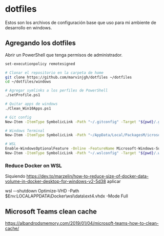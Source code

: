 # dotfiles

Estos son los archivos de configuración base que uso para mi ambiente de desarrollo en windows.


## Agregando los dotfiles

Abrir un PowerShell que tenga permisos de administrador.

```sh
set-executionpolicy remotesigned

# Clonar el repositorio en la carpeta de home
git clone https://github.com/marvinjgh/dotfiles ~/dotfiles
cd ~/dotfiles/windows

# Agregar symlinks a los perfiles de PowerShell
./setProfile.ps1

# Quitar apps de windows
./Clean_Win10Apps.ps1

# Git config
New-Item -ItemType SymbolicLink -Path "~/.gitconfig" -Target "${pwd}/.gitconfig"

# Windows Terminal
New-Item -ItemType SymbolicLink -Path "~/AppData/Local/PackagesM/icrosoft.WindowsTerminal_8wekyb3d8bbwe/LocalState/settings.json" -Target "${pwd}/settings.json"

# WSL
Enable-WindowsOptionalFeature -Online -FeatureName Microsoft-Windows-Subsystem-Linux
New-Item -ItemType SymbolicLink -Path "~/.wslconfig" -Target "${pwd}/.wslconfig"
```

### Reduce Docker on WSL

Siquiendo https://dev.to/marzelin/how-to-reduce-size-of-docker-data-volume-in-docker-desktop-for-windows-v2-5d38 aplicar

wsl --shutdown
Optimize-VHD -Path $Env:LOCALAPPDATA\Docker\wsl\data\ext4.vhdx -Mode Full

## Microsoft Teams clean cache

https://albandrodsmemory.com/2019/01/04/microsoft-teams-how-to-clean-cache/